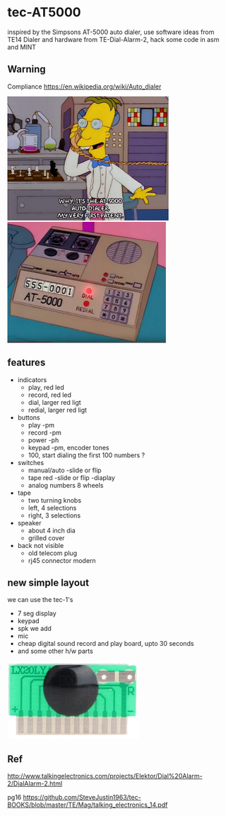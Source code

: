 # tec-AT5000
inspired by the Simpsons AT-5000 auto dialer,
use software ideas from TE14 Dialer and hardware from TE-Dial-Alarm-2, hack some code in asm and MINT 

## Warning

Compliance
https://en.wikipedia.org/wiki/Auto_dialer


![](https://github.com/SteveJustin1963/tec-AT5000/blob/master/pics/mp1.png)
![](https://github.com/SteveJustin1963/tec-AT5000/blob/master/pics/mpad1.png)

## features
- indicators
  - play, red led
  - record, red led
  - dial, larger red ligt
  - redial, larger red ligt
- buttons
  - play -pm
  - record -pm
  - power -ph
  - keypad -pm, encoder tones
  - 100, start dialing the first 100 numbers ?
- switches
  - manual/auto -slide or flip
  - tape red -slide or flip
-diaplay
  - analog numbers 8 wheels
- tape
  - two turning knobs
  - left, 4 selections
  - right, 3 selections
- speaker
  - about 4 inch dia
  - grilled cover
- back not visible
  - old telecom plug
  - rj45 connector modern

## new simple layout
we can use the tec-1's 
- 7 seg display
- keypad
- spk
we add
- mic
- cheap digital sound record and play board, upto 30 seconds
- and some other h/w parts

![](https://github.com/SteveJustin1963/tec-AT5000/blob/master/docs/vmc1.png)




 
## Ref

http://www.talkingelectronics.com/projects/Elektor/Dial%20Alarm-2/DialAlarm-2.html

pg16   https://github.com/SteveJustin1963/tec-BOOKS/blob/master/TE/Mag/talking_electronics_14.pdf
